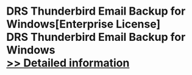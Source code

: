 # DRS Thunderbird Email Backup for Windows[Enterprise License]<br />DRS Thunderbird Email Backup for Windows<br />[>> Detailed information](https://secure.shareit.com/shareit/product.html?productid=301004422&affiliateid=200057808)
